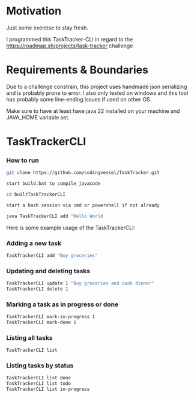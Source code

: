 # Motivation

Just some exercise to stay fresh.

I programmed this TaskTracker-CLI in regard to the https://roadmap.sh/projects/task-tracker challenge

# Requirements & Boundaries

Due to a challenge constrain, this project uses handmade json serializing and is probably prone to error. I also only tested on windows and
this tool has probably some line-ending issues if used on other OS.

Make sure to have at least have java 22 installed on your machine and JAVA_HOME variable set.

# TaskTrackerCLI

### How to run
```bash
git clone https://github.com/codingvessel/TaskTracker.git

start build.bat to compile javacode

cd builtTaskTrackerCLI

start a bash session via cmd or powershell if not already

java TaskTrackerCLI add "Hello World
```

Here is some example usage of the TaskTrackerCLI:

### Adding a new task

```bash
TaskTrackerCLI add "Buy groceries"
```

### Updating and deleting tasks

```bash
TaskTrackerCLI update 1 "Buy groceries and cook dinner"
TaskTrackerCLI delete 1
```

### Marking a task as in progress or done

```bash
TaskTrackerCLI mark-in-progress 1
TaskTrackerCLI mark-done 1
```

### Listing all tasks

```bash
TaskTrackerCLI list
```

### Listing tasks by status

```bash
TaskTrackerCLI list done
TaskTrackerCLI list todo
TaskTrackerCLI list in-progress
```